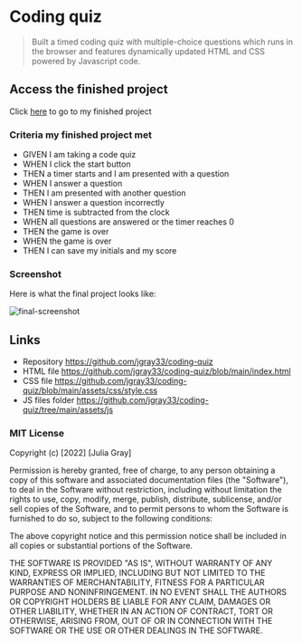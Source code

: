# Coding quiz

> Built a timed coding quiz with multiple-choice questions which runs in the browser and features dynamically updated HTML and CSS powered by Javascript code.

## Access the finished project

Click [here](https://jgray33.github.io/coding-quiz/) to go to my finished project 

### Criteria my finished project met


* GIVEN I am taking a code quiz
* WHEN I click the start button
* THEN a timer starts and I am presented with a question
* WHEN I answer a question
* THEN I am presented with another question
* WHEN I answer a question incorrectly
* THEN time is subtracted from the clock
* WHEN all questions are answered or the timer reaches 0
* THEN the game is over
* WHEN the game is over
* THEN I can save my initials and my score

### Screenshot

Here is what the final project looks like:

![final-screenshot](https://user-images.githubusercontent.com/95051960/149415701-e36a82f0-9dc4-4528-adaf-a2fe042c6fcc.png)



## Links
- Repository https://github.com/jgray33/coding-quiz 
- HTML file https://github.com/jgray33/coding-quiz/blob/main/index.html 
- CSS file https://github.com/jgray33/coding-quiz/blob/main/assets/css/style.css 
- JS files folder https://github.com/jgray33/coding-quiz/tree/main/assets/js


### MIT License

Copyright (c) [2022] [Julia Gray]

Permission is hereby granted, free of charge, to any person obtaining a copy
of this software and associated documentation files (the "Software"), to deal
in the Software without restriction, including without limitation the rights
to use, copy, modify, merge, publish, distribute, sublicense, and/or sell
copies of the Software, and to permit persons to whom the Software is
furnished to do so, subject to the following conditions:

The above copyright notice and this permission notice shall be included in all
copies or substantial portions of the Software.

THE SOFTWARE IS PROVIDED "AS IS", WITHOUT WARRANTY OF ANY KIND, EXPRESS OR
IMPLIED, INCLUDING BUT NOT LIMITED TO THE WARRANTIES OF MERCHANTABILITY,
FITNESS FOR A PARTICULAR PURPOSE AND NONINFRINGEMENT. IN NO EVENT SHALL THE
AUTHORS OR COPYRIGHT HOLDERS BE LIABLE FOR ANY CLAIM, DAMAGES OR OTHER
LIABILITY, WHETHER IN AN ACTION OF CONTRACT, TORT OR OTHERWISE, ARISING FROM,
OUT OF OR IN CONNECTION WITH THE SOFTWARE OR THE USE OR OTHER DEALINGS IN THE
SOFTWARE.
